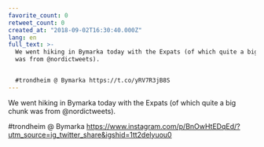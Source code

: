 ```yaml
---
favorite_count: 0
retweet_count: 0
created_at: "2018-09-02T16:30:40.000Z"
lang: en
full_text: >-
  We went hiking in Bymarka today with the Expats (of which quite a big chunk
  was from @nordictweets). 


  #trondheim @ Bymarka https://t.co/yRV7R3jB8S
---
```


We went hiking in Bymarka today with the Expats (of which quite a big chunk was
from @nordictweets).

#trondheim @ Bymarka
<https://www.instagram.com/p/BnOwHtEDqEd/?utm_source=ig_twitter_share&igshid=1tt2delyuou0>
